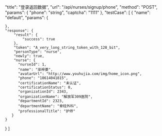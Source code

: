 "title": "登录返回数据",
"url": "/api/nurses/signup/phone",
"method": "POST",
"params": {
    "phone": "string",
    "captcha": "1111"
},
"testCase": [
  {
    "name": "default",
    "params": {

    },
    "response": {
        "result": {
            "success": true
        },
        "token": "A_very_long_string_token_with_128_bit",
        "personType": "nurse",
        "newly": true,
        "nurse": {
          "nurseId": 1,
          "name": "巫梓菱",
          "avatarUrl": "http://www.youhujia.com/img/home_icon.png",
          "phone": "18614041815",
          "certificationName": "未认证",
          "certificationStatus": 0,
          "organizationId": 2343,
          "organizationName": "解放军309医院",
          "departmentId": 2323,
          "departmentName": "脊柱外科",
          "professionalTitle": "护师"
       }
    }
  }
]